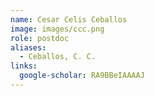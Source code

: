 ```yaml
---
name: Cesar Celis Ceballos
image: images/ccc.png
role: postdoc
aliases:
  - Ceballos, C. C.
links:
  google-scholar: RA9BBeIAAAAJ
---
```

